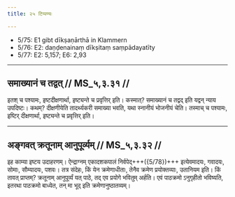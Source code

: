```yaml
---
title: २५ टिप्पण्यः

---
```

- 5/75: E1 gibt dīkṣaṇārthā in Klammern
- 5/76: E2: daṇḍenainaṃ dīkṣitaṃ saṃpādayatīty
- 5/77: E2: 5,157; E6: 2,93

____________________________________________


## समाख्यानं च तद्वत् // MS_५,३.३१ //

इतश् च पश्यामः, इष्टदीक्षणार्था, इष्ट्यन्ते च प्रवृत्तिर् इति। कस्मात्? समाख्यानं च तद्वद् इति यद्वन् न्याय उपदिष्टः। कथम्? दीक्षणीयेति तादर्थ्यकरी समाख्या भवति, यथा स्नानीयं भोजनीयं चेति। तस्माच् च पश्यामः, इष्टिर् दीक्षणार्था, इष्ट्यन्ते च प्रवृत्तिर् इति।


____________________________________________


## अङ्गवत् क्रतूनाम् आनुपूर्व्यम् // MS_५,३.३२ //

इह काम्या इष्टय उदाहरणम्। ऐन्द्राग्नम् एकादशकपालं निर्वपेद्+++({5/78})+++ इत्येवमादयः, गवादयः, सोमाः, सौम्यादयः, पशवः। तत्र संदेहः, किं येन क्रमेणाधीताः, तेनैव क्रमेण प्रयोक्तव्याः, उतानियम इति। किं तावत् प्राप्तम्? क्रतूनाम् आनुपूर्व्यं यत् पाठे, तद् एव प्रयोगे भवितुम् अर्हति। एवं पाठक्रमो ऽनुगृहीतो भविष्यति, इतरथा पाठक्रमो बाध्येत, तन् मा भूद् इति क्रमेणानुष्ठातव्यम्।
